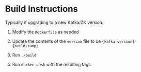 Build Instructions
===
Typically if upgrading to a new Kafka/ZK version.

1. Modify the `Dockerfile` as needed 

2. Update the contents of the `version` file to be `{kafka-version}-{buildstamp}`

3. Run `./build`

4. Run `docker push` with the resulting tags